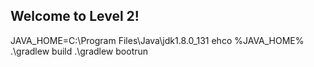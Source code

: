 ## Welcome to Level 2!

JAVA_HOME=C:\Program Files\Java\jdk1.8.0_131
ehco %JAVA_HOME%
.\gradlew build
.\gradlew bootrun 

